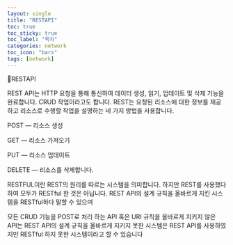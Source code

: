 ```yaml
---
layout: single
title: "RESTAPI"
toc: true
toc_sticky: true
toc_label: "목차"
categories: network
toc_icon: "bars"
tags: [network]
---
```


📘RESTAPI


REST API는 HTTP 요청을 통해 통신하여 데이터 생성, 읽기, 업데이트 및 삭제 기능을 완료합니다. CRUD 작업이라고도 합니다. REST는 요청된 리소스에 대한 정보를 제공하고 리소스로 수행할 작업을 설명하는 네 가지 방법을 사용합니다.

POST — 리소스 생성

GET — 리소스 가져오기

PUT — 리소스 업데이트

DELETE — 리소스를 삭제합니다.


RESTFUL이란 REST의 원리를 따르는 시스템을 의미합니다. 하지만 REST를 사용했다 하여 모두가 RESTful 한 것은 아닙니다.  REST API의 설계 규칙을 올바르게 지킨 시스템을 RESTful하다 말할 수 있으며

모든 CRUD 기능을 POST로 처리 하는 API 혹은 URI 규칙을 올바르게 지키지 않은 API는 REST API의 설계 규칙을 올바르게 지키지 못한 시스템은 REST API를 사용하였지만 RESTful 하지 못한 시스템이라고 할 수 있습니다